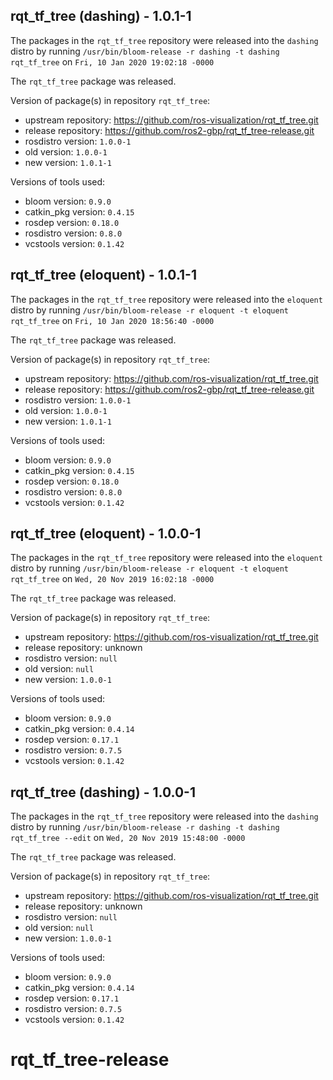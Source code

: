 ## rqt_tf_tree (dashing) - 1.0.1-1

The packages in the `rqt_tf_tree` repository were released into the `dashing` distro by running `/usr/bin/bloom-release -r dashing -t dashing rqt_tf_tree` on `Fri, 10 Jan 2020 19:02:18 -0000`

The `rqt_tf_tree` package was released.

Version of package(s) in repository `rqt_tf_tree`:

- upstream repository: https://github.com/ros-visualization/rqt_tf_tree.git
- release repository: https://github.com/ros2-gbp/rqt_tf_tree-release.git
- rosdistro version: `1.0.0-1`
- old version: `1.0.0-1`
- new version: `1.0.1-1`

Versions of tools used:

- bloom version: `0.9.0`
- catkin_pkg version: `0.4.15`
- rosdep version: `0.18.0`
- rosdistro version: `0.8.0`
- vcstools version: `0.1.42`


## rqt_tf_tree (eloquent) - 1.0.1-1

The packages in the `rqt_tf_tree` repository were released into the `eloquent` distro by running `/usr/bin/bloom-release -r eloquent -t eloquent rqt_tf_tree` on `Fri, 10 Jan 2020 18:56:40 -0000`

The `rqt_tf_tree` package was released.

Version of package(s) in repository `rqt_tf_tree`:

- upstream repository: https://github.com/ros-visualization/rqt_tf_tree.git
- release repository: https://github.com/ros2-gbp/rqt_tf_tree-release.git
- rosdistro version: `1.0.0-1`
- old version: `1.0.0-1`
- new version: `1.0.1-1`

Versions of tools used:

- bloom version: `0.9.0`
- catkin_pkg version: `0.4.15`
- rosdep version: `0.18.0`
- rosdistro version: `0.8.0`
- vcstools version: `0.1.42`


## rqt_tf_tree (eloquent) - 1.0.0-1

The packages in the `rqt_tf_tree` repository were released into the `eloquent` distro by running `/usr/bin/bloom-release -r eloquent -t eloquent rqt_tf_tree` on `Wed, 20 Nov 2019 16:02:18 -0000`

The `rqt_tf_tree` package was released.

Version of package(s) in repository `rqt_tf_tree`:

- upstream repository: https://github.com/ros-visualization/rqt_tf_tree.git
- release repository: unknown
- rosdistro version: `null`
- old version: `null`
- new version: `1.0.0-1`

Versions of tools used:

- bloom version: `0.9.0`
- catkin_pkg version: `0.4.14`
- rosdep version: `0.17.1`
- rosdistro version: `0.7.5`
- vcstools version: `0.1.42`


## rqt_tf_tree (dashing) - 1.0.0-1

The packages in the `rqt_tf_tree` repository were released into the `dashing` distro by running `/usr/bin/bloom-release -r dashing -t dashing rqt_tf_tree --edit` on `Wed, 20 Nov 2019 15:48:00 -0000`

The `rqt_tf_tree` package was released.

Version of package(s) in repository `rqt_tf_tree`:

- upstream repository: https://github.com/ros-visualization/rqt_tf_tree.git
- release repository: unknown
- rosdistro version: `null`
- old version: `null`
- new version: `1.0.0-1`

Versions of tools used:

- bloom version: `0.9.0`
- catkin_pkg version: `0.4.14`
- rosdep version: `0.17.1`
- rosdistro version: `0.7.5`
- vcstools version: `0.1.42`


# rqt_tf_tree-release